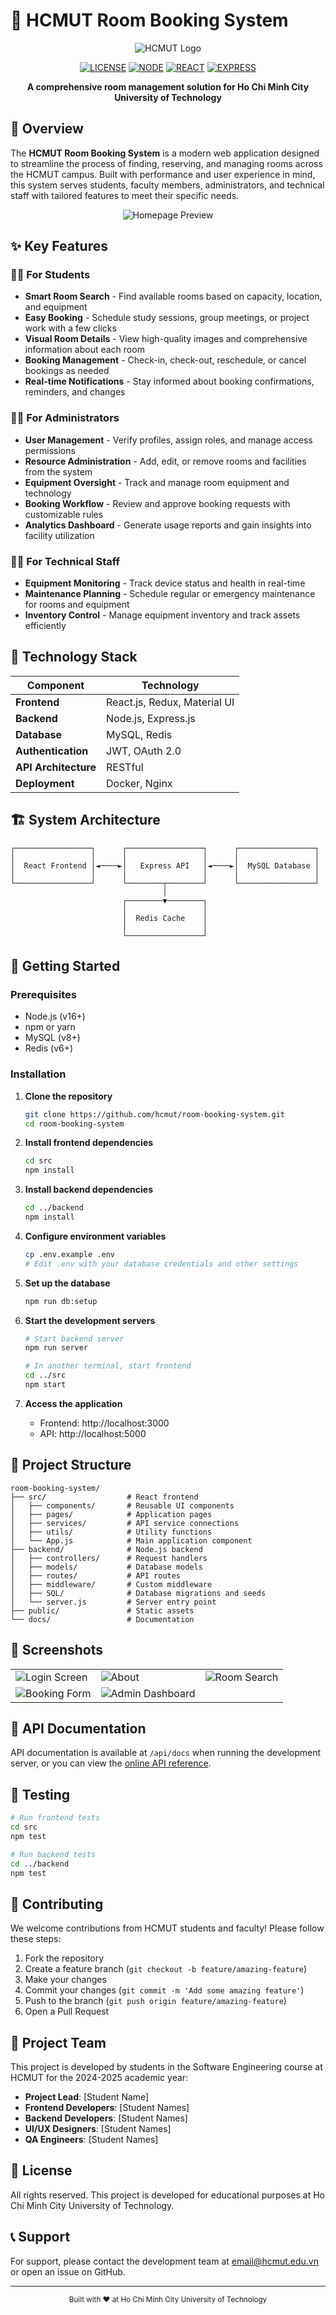 # 🏫 HCMUT Room Booking System

<div align="center">

![HCMUT Logo](docs/images/hcmut-logo.png)

[![LICENSE](https://img.shields.io/badge/license-HCMUT-blue.svg)](LICENSE)
[![NODE](https://img.shields.io/badge/node-v16+-green.svg)](https://nodejs.org/)
[![REACT](https://img.shields.io/badge/react-v18-61DAFB.svg)](https://reactjs.org/)
[![EXPRESS](https://img.shields.io/badge/express-v4-000000.svg)](https://expressjs.com/)

**A comprehensive room management solution for Ho Chi Minh City University of Technology**

</div>

## 📖 Overview

The **HCMUT Room Booking System** is a modern web application designed to streamline the process of finding, reserving, and managing rooms across the HCMUT campus. Built with performance and user experience in mind, this system serves students, faculty members, administrators, and technical staff with tailored features to meet their specific needs.

<div align="center">
  
![Homepage Preview](docs/images/screencapture-localhost-3000-home-2025-05-08-15_19_28.png)

</div>

## ✨ Key Features

### 👨‍🎓 For Students
- **Smart Room Search** - Find available rooms based on capacity, location, and equipment
- **Easy Booking** - Schedule study sessions, group meetings, or project work with a few clicks
- **Visual Room Details** - View high-quality images and comprehensive information about each room
- **Booking Management** - Check-in, check-out, reschedule, or cancel bookings as needed
- **Real-time Notifications** - Stay informed about booking confirmations, reminders, and changes

### 👨‍💼 For Administrators
- **User Management** - Verify profiles, assign roles, and manage access permissions
- **Resource Administration** - Add, edit, or remove rooms and facilities from the system
- **Equipment Oversight** - Track and manage room equipment and technology
- **Booking Workflow** - Review and approve booking requests with customizable rules
- **Analytics Dashboard** - Generate usage reports and gain insights into facility utilization

### 👨‍🔧 For Technical Staff
- **Equipment Monitoring** - Track device status and health in real-time
- **Maintenance Planning** - Schedule regular or emergency maintenance for rooms and equipment
- **Inventory Control** - Manage equipment inventory and track assets efficiently

## 🔧 Technology Stack

| Component | Technology |
|-----------|------------|
| **Frontend** | React.js, Redux, Material UI |
| **Backend** | Node.js, Express.js |
| **Database** | MySQL, Redis |
| **Authentication** | JWT, OAuth 2.0 |
| **API Architecture** | RESTful |
| **Deployment** | Docker, Nginx |

## 🏗️ System Architecture

```
┌─────────────────┐      ┌─────────────────┐      ┌─────────────────┐
│                 │      │                 │      │                 │
│  React Frontend │◄────►│   Express API   │◄────►│  MySQL Database │
│                 │      │                 │      │                 │
└─────────────────┘      └────────┬────────┘      └─────────────────┘
                                  │
                         ┌────────▼────────┐
                         │                 │
                         │  Redis Cache    │
                         │                 │
                         └─────────────────┘
```

## 🚀 Getting Started

### Prerequisites
- Node.js (v16+)
- npm or yarn
- MySQL (v8+)
- Redis (v6+)

### Installation

1. **Clone the repository**
   ```bash
   git clone https://github.com/hcmut/room-booking-system.git
   cd room-booking-system
   ```

2. **Install frontend dependencies**
   ```bash
   cd src
   npm install
   ```

3. **Install backend dependencies**
   ```bash
   cd ../backend
   npm install
   ```

4. **Configure environment variables**
   ```bash
   cp .env.example .env
   # Edit .env with your database credentials and other settings
   ```

5. **Set up the database**
   ```bash
   npm run db:setup
   ```

6. **Start the development servers**
   ```bash
   # Start backend server
   npm run server
   
   # In another terminal, start frontend
   cd ../src
   npm start
   ```

7. **Access the application**
   - Frontend: http://localhost:3000
   - API: http://localhost:5000

## 📂 Project Structure

```
room-booking-system/
├── src/                  # React frontend
│   ├── components/       # Reusable UI components
│   ├── pages/            # Application pages
│   ├── services/         # API service connections
│   ├── utils/            # Utility functions
│   └── App.js            # Main application component
├── backend/              # Node.js backend
│   ├── controllers/      # Request handlers
│   ├── models/           # Database models
│   ├── routes/           # API routes
│   ├── middleware/       # Custom middleware
│   ├── SQL/              # Database migrations and seeds
│   └── server.js         # Server entry point
├── public/               # Static assets
└── docs/                 # Documentation
```

## 📱 Screenshots

<div align="center">
<table>
  <tr>
    <td><img src="docs/images/screencapture-localhost-3000-home-2025-05-08-15_19_28.png" alt="Login Screen"/></td>
    <td><img src="doc/images/screencapture-localhost-3000-about-2025-05-08-15_20_08.png" alt = "About"/></td>
    <td><img src="docs/images/screencapture-localhost-3000-room-search-2025-05-08-15_27_56.png" alt="Room Search"/></td>
  </tr>
  <tr>
    <td><img src="docs/images/screencapture-localhost-3000-myroom-2025-05-08-15_22_24.png" alt="Booking Form"/></td>
    <td><img src="docs/images/docs/images/screencapture-localhost-3000-manager-device-quanlythietbipage-2025-05-08-15_22_57.png" alt="Admin Dashboard"/></td>
  </tr>
</table>
</div>

## 📝 API Documentation

API documentation is available at `/api/docs` when running the development server, or you can view the [online API reference](https://example.com/api-docs).

## 🧪 Testing

```bash
# Run frontend tests
cd src
npm test

# Run backend tests
cd ../backend
npm test
```

## 🤝 Contributing

We welcome contributions from HCMUT students and faculty! Please follow these steps:

1. Fork the repository
2. Create a feature branch (`git checkout -b feature/amazing-feature`)
3. Make your changes
4. Commit your changes (`git commit -m 'Add some amazing feature'`)
5. Push to the branch (`git push origin feature/amazing-feature`)
6. Open a Pull Request

## 👥 Project Team

This project is developed by students in the Software Engineering course at HCMUT for the 2024-2025 academic year:

- **Project Lead**: [Student Name]
- **Frontend Developers**: [Student Names]
- **Backend Developers**: [Student Names]
- **UI/UX Designers**: [Student Names]
- **QA Engineers**: [Student Names]

## 📜 License

All rights reserved. This project is developed for educational purposes at Ho Chi Minh City University of Technology.

## 📞 Support

For support, please contact the development team at [email@hcmut.edu.vn](mailto:email@hcmut.edu.vn) or open an issue on GitHub.

---

<div align="center">
  <sub>Built with ❤️ at Ho Chi Minh City University of Technology</sub>
</div>

